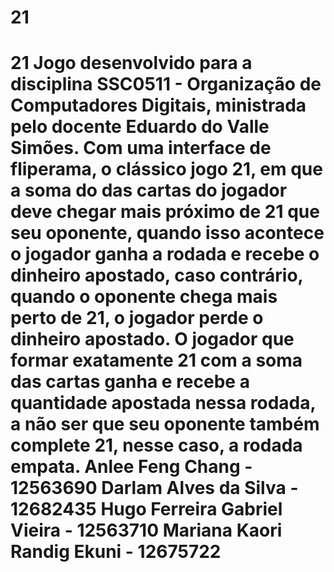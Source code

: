 # 21
# 21 Jogo desenvolvido para a disciplina SSC0511 - Organização de Computadores Digitais,  ministrada pelo docente Eduardo do Valle Simões. Com uma interface de fliperama, o clássico jogo 21, em que a soma do das cartas do jogador deve chegar mais próximo de 21 que seu oponente, quando isso acontece o jogador ganha a rodada e recebe o dinheiro apostado, caso contrário, quando o oponente chega mais perto de 21, o jogador perde o dinheiro apostado. O jogador que formar exatamente 21 com a soma das cartas ganha e recebe a quantidade apostada nessa rodada, a não ser que seu oponente também complete 21, nesse caso, a rodada empata.  Anlee Feng Chang - 12563690 Darlam Alves da Silva - 12682435 Hugo Ferreira Gabriel Vieira - 12563710 Mariana Kaori Randig Ekuni - 12675722
